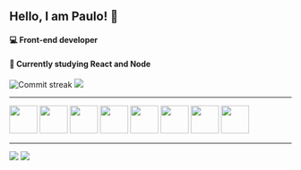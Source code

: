 ## Hello, I am Paulo! 👋

#### 💻 Front-end developer
#### 🌱 Currently studying React and Node

<div>
 <img src="http://github-readme-streak-stats.herokuapp.com?user=paulobacelar" alt="Commit streak"/>
 <img src="https://github-readme-stats.vercel.app/api/top-langs/?username=paulobacelar&exclude_repo=github-readme-stats,paulobacelar.github.io&layout=compact" />
</div>

<hr />

<div>
 <img height="50em" src="https://cdn.jsdelivr.net/gh/devicons/devicon/icons/html5/html5-original.svg" />
 <img height="50em" src="https://cdn.jsdelivr.net/gh/devicons/devicon/icons/css3/css3-original.svg" />
 <img height="50em" src="https://cdn.jsdelivr.net/gh/devicons/devicon/icons/sass/sass-original.svg" />
 <img height="50em" src="https://cdn.jsdelivr.net/gh/devicons/devicon/icons/javascript/javascript-original.svg" />
 <img height="50em" src="https://cdn.jsdelivr.net/gh/devicons/devicon/icons/react/react-original.svg" />
 <img height="50em" src="https://cdn.jsdelivr.net/gh/devicons/devicon/icons/typescript/typescript-original.svg" />
 <img height="50em" src="https://cdn.jsdelivr.net/gh/devicons/devicon/icons/java/java-original.svg" />
 <img height="50em" src="https://cdn.jsdelivr.net/gh/devicons/devicon/icons/python/python-original.svg" />
 </div>

<hr />

<div>
  <a href = "mailto:paulobdev@gmail.com"><img src="https://img.shields.io/badge/-Gmail-%23333?style=for-the-badge&logo=gmail&logoColor=white" target="_blank"></a>
  <a href="https://www.linkedin.com/in/paulobacelar/" target="_blank"><img src="https://img.shields.io/badge/-LinkedIn-%230077B5?style=for-the-badge&logo=linkedin&logoColor=white" target="_blank"></a>  
</div>
